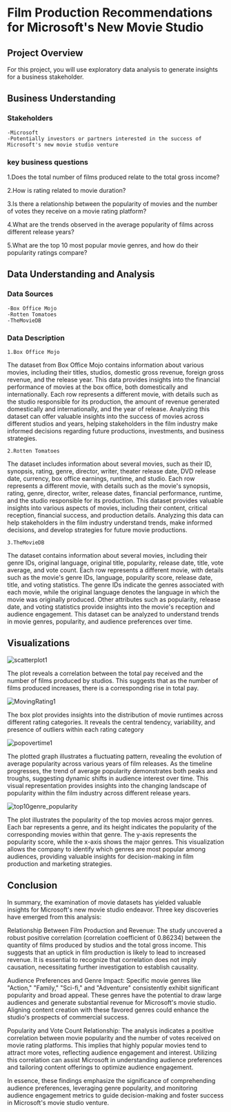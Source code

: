 # Film Production Recommendations for Microsoft's New Movie Studio


## Project Overview

For this project, you will use exploratory data analysis to generate insights for a business stakeholder.

## Business Understanding

### Stakeholders 
    -Microsoft
    -Potentially investors or partners interested in the success of Microsoft's new movie studio venture

### key business questions
1.Does the total number of films produced relate to the total gross income?

2.How is rating related to movie duration?

3.Is there a relationship between the popularity of movies and the number of votes they receive on a movie rating platform?

4.What are the trends observed in the average popularity of films across different release years?

5.What are the top 10 most popular movie genres, and how do their popularity ratings compare?


## Data Understanding and Analysis

### Data Sources
    -Box Office Mojo
    -Rotten Tomatoes
    -TheMovieDB

### Data Description
    1.Box Office Mojo    
The dataset from Box Office Mojo contains information about various movies, including their titles, studios, domestic gross revenue, foreign gross revenue, and the release year. This data provides insights into the financial performance of movies at the box office, both domestically and internationally. Each row represents a different movie, with details such as the studio responsible for its production, the amount of revenue generated domestically and internationally, and the year of release. Analyzing this dataset can offer valuable insights into the success of movies across different studios and years, helping stakeholders in the film industry make informed decisions regarding future productions, investments, and business strategies.

    2.Rotten Tomatoes
The dataset includes information about several movies, such as their ID, synopsis, rating, genre, director, writer, theater release date, DVD release date, currency, box office earnings, runtime, and studio. Each row represents a different movie, with details such as the movie's synopsis, rating, genre, director, writer, release dates, financial performance, runtime, and the studio responsible for its production. This dataset provides valuable insights into various aspects of movies, including their content, critical reception, financial success, and production details. Analyzing this data can help stakeholders in the film industry understand trends, make informed decisions, and develop strategies for future movie productions.

    3.TheMovieDB
The dataset contains information about several movies, including their genre IDs, original language, original title, popularity, release date, title, vote average, and vote count. Each row represents a different movie, with details such as the movie's genre IDs, language, popularity score, release date, title, and voting statistics. The genre IDs indicate the genres associated with each movie, while the original language denotes the language in which the movie was originally produced. Other attributes such as popularity, release date, and voting statistics provide insights into the movie's reception and audience engagement. This dataset can be analyzed to understand trends in movie genres, popularity, and audience preferences over time.

## Visualizations

![scatterplot1](https://github.com/Iankip8/dsc-phase-1-project-v2-4/assets/160301660/fd242430-d66c-4b30-b411-a3442a66f513)


The plot reveals a correlation between the total pay received and the number of films produced by studios. This suggests that as the number of films produced increases, there is a corresponding rise in total pay.


![MovingRating1](https://github.com/Iankip8/dsc-phase-1-project-v2-4/assets/160301660/18e961dd-612b-4f9c-b2e5-694de44b77cb)


The box plot provides insights into the distribution of movie runtimes across different rating categories. It reveals the central tendency, variability, and presence of outliers within each rating category

![popovertime1](https://github.com/Iankip8/dsc-phase-1-project-v2-4/assets/160301660/07c82c6b-fafe-4d4a-8dd2-1eef0ec72f9b)


The plotted graph illustrates a fluctuating pattern, revealing the evolution of average popularity across various years of film releases. As the timeline progresses, the trend of average popularity demonstrates both peaks and troughs, suggesting dynamic shifts in audience interest over time. This visual representation provides insights into the changing landscape of popularity within the film industry across different release years.

![top10genre_popularity](https://github.com/Iankip8/dsc-phase-1-project-v2-4/assets/160301660/0e753f36-d096-484f-8ccb-ebd0f36d0293)


The plot illustrates the popularity of the top  movies across major genres. Each bar represents a genre, and its height indicates the popularity of the corresponding movies within that genre. The y-axis represents the popularity score, while the x-axis shows the major genres. This visualization allows the company to identify which genres are most popular among audiences, providing valuable insights for decision-making in film production and marketing strategies.

## Conclusion

In summary, the examination of movie datasets has yielded valuable insights for Microsoft's new movie studio endeavor. Three key discoveries have emerged from this analysis:

Relationship Between Film Production and Revenue: The study uncovered a robust positive correlation (correlation coefficient of 0.86234) between the quantity of films produced by studios and the total gross income. This suggests that an uptick in film production is likely to lead to increased revenue. It is essential to recognize that correlation does not imply causation, necessitating further investigation to establish causality.

Audience Preferences and Genre Impact: Specific movie genres like "Action," "Family," "Sci-fi," and "Adventure" consistently exhibit significant popularity and broad appeal. These genres have the potential to draw large audiences and generate substantial revenue for Microsoft's movie studio. Aligning content creation with these favored genres could enhance the studio's prospects of commercial success.

Popularity and Vote Count Relationship: The analysis indicates a positive correlation between movie popularity and the number of votes received on movie rating platforms. This implies that highly popular movies tend to attract more votes, reflecting audience engagement and interest. Utilizing this correlation can assist Microsoft in understanding audience preferences and tailoring content offerings to optimize audience engagement.

In essence, these findings emphasize the significance of comprehending audience preferences, leveraging genre popularity, and monitoring audience engagement metrics to guide decision-making and foster success in Microsoft's movie studio venture.



